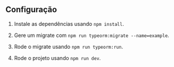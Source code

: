 ## Configuração

1. Instale as dependências usando `npm install`.

2. Gere um migrate com `npm run typeorm:migrate --name=example`.

3. Rode o migrate usando `npm run typeorm:run`.

4. Rode o projeto usando `npm run dev`.
